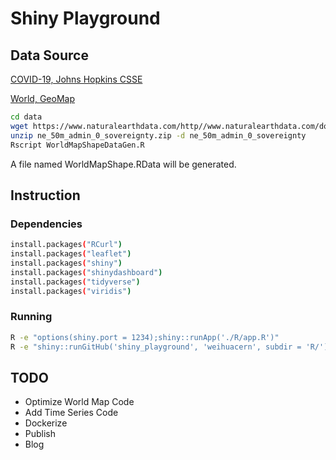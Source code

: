 # Shiny Playground

## Data Source

[COVID-19, Johns Hopkins CSSE](https://github.com/CSSEGISandData/COVID-19)

[World, GeoMap](https://www.naturalearthdata.com/downloads/50m-cultural-vectors/50m-admin-0-countries-2/)

```bash
cd data
wget https://www.naturalearthdata.com/http//www.naturalearthdata.com/download/50m/cultural/ne_50m_admin_0_sovereignty.zip
unzip ne_50m_admin_0_sovereignty.zip -d ne_50m_admin_0_sovereignty
Rscript WorldMapShapeDataGen.R
```

A file named WorldMapShape.RData will be generated.

## Instruction

### Dependencies

```bash
install.packages("RCurl")
install.packages("leaflet")
install.packages("shiny")
install.packages("shinydashboard")
install.packages("tidyverse")
install.packages("viridis")
```

### Running

```bash
R -e "options(shiny.port = 1234);shiny::runApp('./R/app.R')"
R -e "shiny::runGitHub('shiny_playground', 'weihuacern', subdir = 'R/')"
```

## TODO

- Optimize World Map Code
- Add Time Series Code
- Dockerize
- Publish
- Blog
